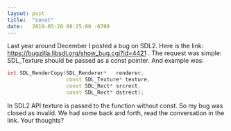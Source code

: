 ```yaml
---
layout: post
title:  "const"
date:   2019-05-20 08:25:00 -0700
---
```


Last year around December I posted a bug on SDL2. Here is the 
link: <https://bugzilla.libsdl.org/show_bug.cgi?id=4421> . The request
was simple: SDL_Texture should be passed as a const pointer. And
example was:
```C++
int SDL_RenderCopy(SDL_Renderer*   renderer,
                   const SDL_Texture* texture,
                   const SDL_Rect* srcrect,
                   const SDL_Rect* dstrect);
```

In SDL2 API texture is passed to the function without const. So my bug was closed as
invalid. We had some back and forth, read the conversation in the
link. Your thoughts?
